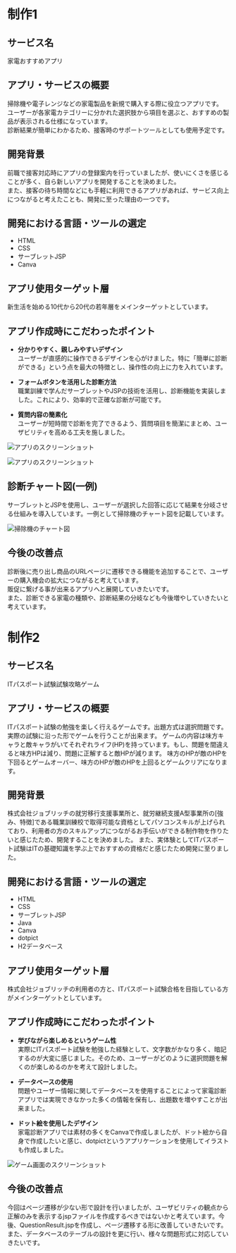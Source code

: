 # 制作1

## サービス名
家電おすすめアプリ

## アプリ・サービスの概要
掃除機や電子レンジなどの家電製品を新規で購入する際に役立つアプリです。  
ユーザーが各家電カテゴリーに分かれた選択肢から項目を選ぶと、おすすめの製品が表示される仕様になっています。  
診断結果が簡単にわかるため、接客時のサポートツールとしても使用予定です。

## 開発背景
前職で接客対応時にアプリの登録案内を行っていましたが、使いにくさを感じることが多く、自ら新しいアプリを開発することを決めました。  
また、接客の待ち時間などにも手軽に利用できるアプリがあれば、サービス向上につながると考えたことも、開発に至った理由の一つです。

## 開発における言語・ツールの選定
- HTML
- CSS
- サーブレットJSP
- Canva

## アプリ使用ターゲット層
新生活を始める10代から20代の若年層をメインターゲットとしています。

## アプリ作成時にこだわったポイント
- **分かりやすく、親しみやすいデザイン**  
  ユーザーが直感的に操作できるデザインを心がけました。特に「簡単に診断ができる」という点を最大の特徴とし、操作性の向上に力を入れています。

- **フォームボタンを活用した診断方法**  
  職業訓練で学んだサーブレットやJSPの技術を活用し、診断機能を実装しました。これにより、効率的で正確な診断が可能です。

- **質問内容の簡素化**  
  ユーザーが短時間で診断を完了できるよう、質問項目を簡潔にまとめ、ユーザビリティを高める工夫を施しました。

![アプリのスクリーンショット](/images/github1.png)

![アプリのスクリーンショット](/images/github2.png)

## 診断チャート図(一例)
サーブレットとJSPを使用し、ユーザーが選択した回答に応じて結果を分岐させる仕組みを導入しています。一例として掃除機のチャート図を記載しています。

![掃除機のチャート図](/images/shindanchart.png)

## 今後の改善点
診断後に売り出し商品のURLページに遷移できる機能を追加することで、ユーザーの購入機会の拡大につながると考えています。  
販促に繋げる事が出来るアプリへと展開していきたいです。  
また、診断できる家電の種類や、診断結果の分岐なども今後増やしていきたいと考えています。

# 制作2

## サービス名
ITパスポート試験試験攻略ゲーム

## アプリ・サービスの概要
ITパスポート試験の勉強を楽しく行えるゲームです。出題方式は選択問題です。実際の試験に沿った形でゲームを行うことが出来ます。
ゲームの内容は味方キャラと敵キャラがいてそれぞれライフ(HP)を持っています。もし、問題を間違えると味方HPは減り、問題に正解すると敵HPが減ります。
味方のHPが敵のHPを下回るとゲームオーバー、味方のHPが敵のHPを上回るとゲームクリアになります。

## 開発背景
株式会社ジョブリッチの就労移行支援事業所と、就労継続支援A型事業所の[強み、特徴]である職業訓練校で取得可能な資格としてパソコンスキルが上げられており、利用者の方のスキルアップにつながるお手伝いができる制作物を作りたいと感じたため、開発することを決めました。
また、実体験としてITパスポート試験はITの基礎知識を学ぶ上でおすすめの資格だと感じたため開発に至りました。

## 開発における言語・ツールの選定
- HTML
- CSS
- サーブレットJSP
- Java
- Canva
- dotpict
- H2データベース

## アプリ使用ターゲット層
株式会社ジョブリッチの利用者の方と、ITパスポート試験合格を目指している方がメインターゲットとしています。

## アプリ作成時にこだわったポイント
- **学びながら楽しめるというゲーム性**  
  実際にITパスポート試験を勉強した経験として、文字数がかなり多く、暗記するのが大変に感じました。そのため、ユーザーがどのように選択問題を解くのが楽しめるのかを考えて設計しました。

- **データベースの使用**  
  問題やユーザー情報に関してデータベースを使用することによって家電診断アプリでは実現できなかった多くの情報を保有し、出題数を増やすことが出来ました。

- **ドット絵を使用したデザイン**  
  家電診断アプリでは素材の多くをCanvaで作成しましたが、ドット絵から自身で作成したいと感じ、dotpictというアプリケーションを使用してイラストも作成しました。

![ゲーム画面のスクリーンショット](/images/github3.png)

## 今後の改善点
今回はページ遷移が少ない形で設計を行いましたが、ユーザビリティの観点から正解のみを表示するjspファイルを作成するべきではないかと考えています。今後、QuestionResult.jspを作成し、ページ遷移する形に改善していきたいです。
また、データベースのテーブルの設計を更に行い、様々な問題形式に対応していきたいです。
